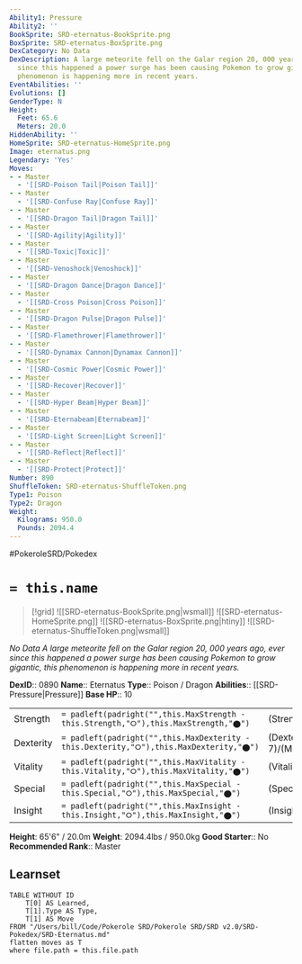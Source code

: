 ```yaml
---
Ability1: Pressure
Ability2: ''
BookSprite: SRD-eternatus-BookSprite.png
BoxSprite: SRD-eternatus-BoxSprite.png
DexCategory: No Data
DexDescription: A large meteorite fell on the Galar region 20, 000 years ago, ever
  since this happened a power surge has been causing Pokemon to grow gigantic, this
  phenomenon is happening more in recent years.
EventAbilities: ''
Evolutions: []
GenderType: N
Height:
  Feet: 65.6
  Meters: 20.0
HiddenAbility: ''
HomeSprite: SRD-eternatus-HomeSprite.png
Image: eternatus.png
Legendary: 'Yes'
Moves:
- - Master
  - '[[SRD-Poison Tail|Poison Tail]]'
- - Master
  - '[[SRD-Confuse Ray|Confuse Ray]]'
- - Master
  - '[[SRD-Dragon Tail|Dragon Tail]]'
- - Master
  - '[[SRD-Agility|Agility]]'
- - Master
  - '[[SRD-Toxic|Toxic]]'
- - Master
  - '[[SRD-Venoshock|Venoshock]]'
- - Master
  - '[[SRD-Dragon Dance|Dragon Dance]]'
- - Master
  - '[[SRD-Cross Poison|Cross Poison]]'
- - Master
  - '[[SRD-Dragon Pulse|Dragon Pulse]]'
- - Master
  - '[[SRD-Flamethrower|Flamethrower]]'
- - Master
  - '[[SRD-Dynamax Cannon|Dynamax Cannon]]'
- - Master
  - '[[SRD-Cosmic Power|Cosmic Power]]'
- - Master
  - '[[SRD-Recover|Recover]]'
- - Master
  - '[[SRD-Hyper Beam|Hyper Beam]]'
- - Master
  - '[[SRD-Eternabeam|Eternabeam]]'
- - Master
  - '[[SRD-Light Screen|Light Screen]]'
- - Master
  - '[[SRD-Reflect|Reflect]]'
- - Master
  - '[[SRD-Protect|Protect]]'
Number: 890
ShuffleToken: SRD-eternatus-ShuffleToken.png
Type1: Poison
Type2: Dragon
Weight:
  Kilograms: 950.0
  Pounds: 2094.4
---
```


#PokeroleSRD/Pokedex

# `= this.name`

> [!grid]
> ![[SRD-eternatus-BookSprite.png|wsmall]]
> ![[SRD-eternatus-HomeSprite.png]]
> ![[SRD-eternatus-BoxSprite.png|htiny]]
> ![[SRD-eternatus-ShuffleToken.png|wsmall]]


*No Data*
*A large meteorite fell on the Galar region 20, 000 years ago, ever since this happened a power surge has been causing Pokemon to grow gigantic, this phenomenon is happening more in recent years.*

**DexID**:: 0890
**Name**:: Eternatus
**Type**:: Poison / Dragon
**Abilities**:: [[SRD-Pressure|Pressure]]
**Base HP**:: 10

|           |                                                                                        |                                          |
| --------- | -------------------------------------------------------------------------------------- | ---------------------------------------- |
| Strength  | `= padleft(padright("",this.MaxStrength - this.Strength,"⭘"),this.MaxStrength,"⬤")`    | (Strength::5)/(MaxStrength::5)   |
| Dexterity | `= padleft(padright("",this.MaxDexterity - this.Dexterity,"⭘"),this.MaxDexterity,"⬤")` | (Dexterity:: 7)/(MaxDexterity::7) |
| Vitality  | `= padleft(padright("",this.MaxVitality - this.Vitality,"⭘"),this.MaxVitality,"⬤")`    | (Vitality::6)/(MaxVitality::6)   |
| Special   | `= padleft(padright("",this.MaxSpecial - this.Special,"⭘"),this.MaxSpecial,"⬤")`       | (Special::8)/(MaxSpecial::8)     |
| Insight   | `= padleft(padright("",this.MaxInsight - this.Insight,"⭘"),this.MaxInsight,"⬤")`       | (Insight::6)/(MaxInsight::6)     |

**Height**: 65'6" / 20.0m
**Weight**: 2094.4lbs / 950.0kg
**Good Starter**:: No
**Recommended Rank**:: Master

## Learnset

```dataview
TABLE WITHOUT ID
    T[0] AS Learned,
    T[1].Type AS Type,
    T[1] AS Move
FROM "/Users/bill/Code/Pokerole SRD/Pokerole SRD/SRD v2.0/SRD-Pokedex/SRD-Eternatus.md"
flatten moves as T
where file.path = this.file.path
```

